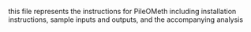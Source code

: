 this file represents the instructions for PileOMeth including installation instructions, sample inputs and outputs, and the accompanying analysis 
